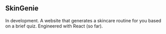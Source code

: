 ## SkinGenie

In development. A website that generates a skincare routine for you based on a brief quiz. Engineered with React (so far).

